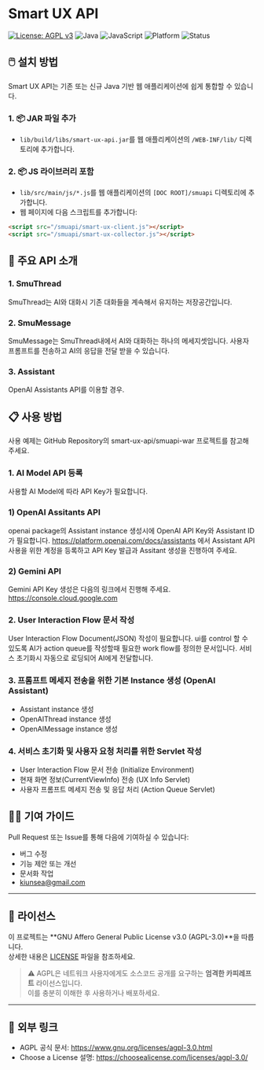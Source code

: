 # Smart UX API

[![License: AGPL v3](https://img.shields.io/badge/License-AGPL%20v3-blue.svg)](https://www.gnu.org/licenses/agpl-3.0.html)
![Java](https://img.shields.io/badge/language-Java-orange)
![JavaScript](https://img.shields.io/badge/language-JavaScript-yellow)
![Platform](https://img.shields.io/badge/platform-Web-blue)
![Status](https://img.shields.io/badge/status-Active-brightgreen)

## 🖱️ 설치 방법

Smart UX API는 기존 또는 신규 Java 기반 웹 애플리케이션에 쉽게 통합할 수 있습니다.

### 1. 📦 JAR 파일 추가

- `lib/build/libs/smart-ux-api.jar`를 웹 애플리케이션의 `/WEB-INF/lib/` 디렉토리에 추가합니다.

### 2. 📦 JS 라이브러리 포함

- `lib/src/main/js/*.js`를 웹 애플리케이션의 `[DOC ROOT]/smuapi` 디렉토리에 추가합니다.
- 웹 페이지에 다음 스크립트를 추가합니다:

```html
<script src="/smuapi/smart-ux-client.js"></script>
<script src="/smuapi/smart-ux-collector.js"></script>
```

## 🧊 주요 API 소개

### 1. SmuThread
SmuThread는 AI와 대화시 기존 대화들을 계속해서 유지하는 저장공간입니다.

### 2. SmuMessage
SmuMessage는 SmuThread내에서 AI와 대화하는 하나의 메세지셋입니다.
사용자 프롬프트를 전송하고 AI의 응답을 전달 받을 수 있습니다.

### 3. Assistant
OpenAI Assistants API를 이용할 경우.

## 📋 사용 방법
사용 예제는 GitHub Repository의 smart-ux-api/smuapi-war 프로젝트를 참고해 주세요.

### 1. AI Model API 등록
사용할 AI Model에 따라 API Key가 필요합니다.
### 1) OpenAI Assitants API
openai package의 Assistant instance 생성시에 OpenAI API Key와 Assistant ID가 필요합니다.
https://platform.openai.com/docs/assistants 에서 Assistant API 사용을 위한 계정을 등록하고 
API Key 발급과 Assitant 생성을 진행하여 주세요.

### 2) Gemini API
Gemini API Key 생성은 다음의 링크에서 진행해 주세요.
https://console.cloud.google.com

### 2. User Interaction Flow 문서 작성
User Interaction Flow Document(JSON) 작성이 필요합니다.
ui를 control 할 수 있도록 AI가 action queue를 작성할때 필요한 work flow를 정의한 문서입니다.
서비스 초기화시 자동으로 로딩되어 AI에게 전달합니다.

### 3. 프롬프트 메세지 전송을 위한 기본 Instance 생성 (OpenAI Assistant)
- Assistant instance 생성
- OpenAIThread instance 생성
- OpenAIMessage instance 생성

### 4. 서비스 초기화 및 사용자 요청 처리를 위한 Servlet 작성
- User Interaction Flow 문서 전송 (Initialize Environment)
- 현재 화면 정보(CurrentViewInfo) 전송 (UX Info Servlet)
- 사용자 프롬프트 메세지 전송 및 응답 처리 (Action Queue Servlet)

## 🧑‍💻 기여 가이드

Pull Request 또는 Issue를 통해 다음에 기여하실 수 있습니다:

- 버그 수정
- 기능 제안 또는 개선
- 문서화 작업
- kiunsea@gmail.com

---

## 📄 라이선스

이 프로젝트는 **GNU Affero General Public License v3.0 (AGPL-3.0)**을 따릅니다.  
상세한 내용은 [LICENSE](./LICENSE) 파일을 참조하세요.

> ⚠️ AGPL은 네트워크 사용자에게도 소스코드 공개를 요구하는 **엄격한 카피레프트** 라이선스입니다.  
> 이를 충분히 이해한 후 사용하거나 배포하세요.

---

## 🔗 외부 링크

- AGPL 공식 문서: https://www.gnu.org/licenses/agpl-3.0.html
- Choose a License 설명: https://choosealicense.com/licenses/agpl-3.0/
